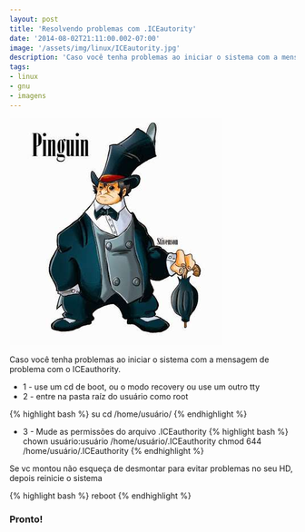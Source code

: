 ```yaml
---
layout: post
title: 'Resolvendo problemas com .ICEautority'
date: '2014-08-02T21:11:00.002-07:00'
image: '/assets/img/linux/ICEautority.jpg'
description: 'Caso você tenha problemas ao iniciar o sistema com a mensagem de problema com o ICEauthority.'
tags:
- linux
- gnu
- imagens
---
```


![Resolvendo problemas com .ICEautority](/assets/img/linux/ICEautority.jpg "Resolvendo problemas com .ICEautority")

Caso você tenha problemas ao iniciar o sistema com a mensagem de problema com o ICEauthority.
+ 1 - use um cd de boot, ou o modo recovery ou use um outro tty
+ 2 - entre na pasta raíz do usuário como root

{% highlight bash %}
su
cd /home/usuário/
{% endhighlight %}

+ 3 - Mude as permissões do arquivo .ICEauthority
{% highlight bash %}
chown usuário:usuário /home/usuário/.ICEauthority
chmod 644 /home/usuário/.ICEauthority
{% endhighlight %}

Se vc montou não esqueça de desmontar para evitar problemas no seu HD, depois reinicie o sistema

{% highlight bash %}
reboot
{% endhighlight %}

### Pronto!

<script async src="https://pagead2.googlesyndication.com/pagead/js/adsbygoogle.js"></script>

<!-- Informat -->
<ins class="adsbygoogle"
 style="display:block"
 data-ad-client="ca-pub-2838251107855362"
 data-ad-slot="2327980059"
 data-ad-format="auto"
 data-full-width-responsive="true"></ins>

<script>
(adsbygoogle = window.adsbygoogle || []).push({});
</script>




